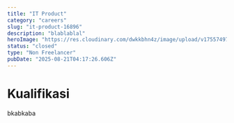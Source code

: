 ```yaml
---
title: "IT Product"
category: "careers"
slug: "it-product-16896"
description: "blablablal"
heroImage: "https://res.cloudinary.com/dwkkbhn4z/image/upload/v1755749735/uploads/sdwxd5x4q2ty64uzkbm4.jpg"
status: "closed"
type: "Non Freelancer"
pubDate: "2025-08-21T04:17:26.606Z"
---
```




# Kualifikasi
bkabkaba
